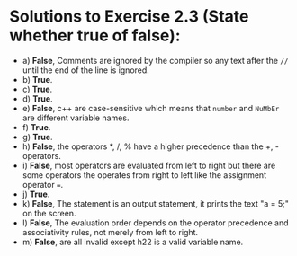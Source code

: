 # Solutions to Exercise 2.3 (State whether true of false):

- a) **False**, Comments are ignored by the compiler so any text after the `//` until the end of the line is ignored.
- b) **True**.
- c) **True**.
- d) **True**.
- e) **False**, c++ are case-sensitive which means that `number` and `NuMbEr` are different variable names.
- f) **True**.
- g) **True**.
- h) **False**, the operators *, /, % have a higher precedence than the +, - operators.
- i) **False**, most operators are evaluated from left to right but there are some operators the operates from right to left like the assignment operator `=`.
- j) **True**.
- k) **False**, The statement is an output statement, it prints the text "a = 5;" on the screen.
- l) **False**, The evaluation order depends on the operator precedence and associativity rules, not merely from left to right.
- m) **False**, are all invalid except h22 is a valid variable name.